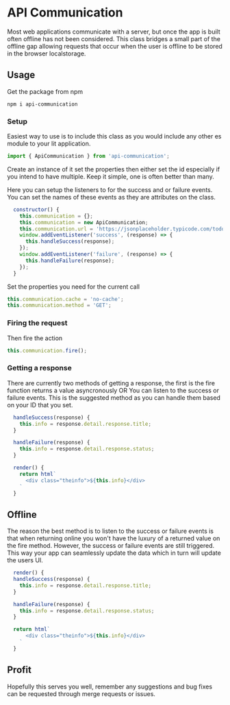 # API Communication
Most web applications communicate with a server, but once the app is built often offline has not been considered.
This class bridges a small part of the offline gap allowing requests that occur when the user is offline to be stored in the browser localstorage.


## Usage
Get the package from npm
```npm
npm i api-communication
```

### Setup
Easiest way to use is to include this class as you would include any other es module to your lit application.
```javascript
import { ApiCommunication } from 'api-communication';
```
Create an instance of it set the properties then either set the id especially if you intend to have multiple.
Keep it simple, one is often better than many.

Here you can setup the listeners to for the success and or failure events.
You can set the names of these events as they are attributes on the class.
```javascript
  constructor() {
    this.communication = {};
    this.communication = new ApiCommunication;
    this.communication.url = 'https://jsonplaceholder.typicode.com/todos/1';
    window.addEventListener('success', (response) => {
      this.handleSuccess(response);
    });
    window.addEventListener('failure', (response) => {
      this.handleFailure(response);
    });
  }
```

Set the properties you need for the current call
```javascript
this.communication.cache = 'no-cache';
this.communication.method = 'GET';
```
### Firing the request
Then fire the action
```javascript 
this.communication.fire();
```

### Getting a response
There are currently two methods of getting a response, the first is the fire function returns a value asyncronously
OR
You can listen to the success or failure events.
This is the suggested method as you can handle them based on your ID that you set.
```javascript
  handleSuccess(response) {
    this.info = response.detail.response.title;
  }

  handleFailure(response) {
    this.info = response.detail.response.status;
  }

  render() {
    return html`
      <div class="theinfo">${this.info}</div>
    `
  }
```
## Offline
The reason the best method is to listen to the success or failure events is that when returning online you won't have the luxury of a returned value on the fire method. However, the success or failure events are still triggered. This way your app can seamlessly update the data which in turn will update the users UI.
```javascript
  render() {
  handleSuccess(response) {
    this.info = response.detail.response.title;
  }

  handleFailure(response) {
    this.info = response.detail.response.status;
  }

  return html`
      <div class="theinfo">${this.info}</div>
    `
  }
```

## Profit
Hopefully this serves you well, remember any suggestions and bug fixes can be requested through merge requests or issues.